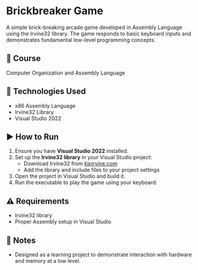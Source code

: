 # Brickbreaker Game

A simple brick-breaking arcade game developed in Assembly Language using the Irvine32 library. The game responds to basic keyboard inputs and demonstrates fundamental low-level programming concepts.

## 🧠 Course
Computer Organization and Assembly Language

## 🔧 Technologies Used
- x86 Assembly Language
- Irvine32 Library
- Visual Studio 2022

## ▶️ How to Run
1. Ensure you have **Visual Studio 2022** installed.
2. Set up the **Irvine32 library** in your Visual Studio project:
   - Download Irvine32 from [kipirvine.com](http://www.kipirvine.com)
   - Add the library and include files to your project settings
3. Open the project in Visual Studio and build it.
4. Run the executable to play the game using your keyboard.

## ⚠️ Requirements
- Irvine32 library
- Proper Assembly setup in Visual Studio

## 📌 Notes
- Designed as a learning project to demonstrate interaction with hardware and memory at a low level.
